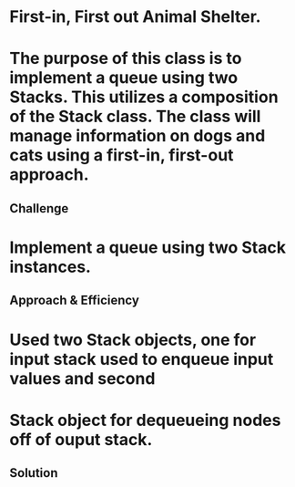 # First-in, First out Animal Shelter.
# The purpose of this class is to implement a queue using two Stacks. This utilizes a composition of the Stack class.  The class will manage information on dogs and cats using a first-in, first-out approach.

## Challenge
# Implement a queue using two Stack instances.  

## Approach & Efficiency
# Used two Stack objects, one for input stack used to enqueue input values and second 
# Stack object for dequeueing nodes off of ouput stack.

## Solution
<!-- Embedded whiteboard image -->